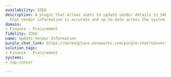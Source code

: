 ```yaml
---
availability: IDEA
description: A plugin that allows users to update vendor details in SAP Concur, ensuring
  that vendor information is accurate and up-to-date across the system.
domain:
- Finance - Procurement
fidelity: IDEA
name: Update Vendor Information
purple_chat_link: https://marketplace.moveworks.com/purple-chat?conversation=%7B%22messages%22%3A%5B%7B%22parts%22%3A%5B%7B%22richText%22%3A%22I+need+to+update+the+vendor+information+for+Evergreen+Organics.%22%7D%5D%2C%22role%22%3A%22user%22%7D%2C%7B%22parts%22%3A%5B%7B%22reasoningSteps%22%3A%5B%7B%22richText%22%3A%22Searching+for+%27Evergreen+Organics%27+in+SAP+Concur.%22%2C%22status%22%3A%22pending%22%7D%2C%7B%22richText%22%3A%22Found+one+matching+vendor%3A+Evergreen+Organics+%28ID%3A+78910%29.%22%2C%22status%22%3A%22success%22%7D%5D%7D%2C%7B%22richText%22%3A%22Okay%2C+I+found+%3Cb+xmlns%3D%5C%22http%3A%2F%2Fwww.w3.org%2F1999%2Fxhtml%5C%22%3EEvergreen+Organics%3C%2Fb%3E+in+%3Cb+xmlns%3D%5C%22http%3A%2F%2Fwww.w3.org%2F1999%2Fxhtml%5C%22%3ESAP+Concur%3C%2Fb%3E.+What+information+would+you+like+to+update%3F%22%7D%5D%2C%22role%22%3A%22assistant%22%7D%2C%7B%22parts%22%3A%5B%7B%22richText%22%3A%22Their+address+has+changed+to+456+Oak+Avenue%2C+Greenville%2C+and+the+main+contact+is+now+Michael+Chen.%22%7D%5D%2C%22role%22%3A%22user%22%7D%2C%7B%22parts%22%3A%5B%7B%22richText%22%3A%22%3Cp+xmlns%3D%5C%22http%3A%2F%2Fwww.w3.org%2F1999%2Fxhtml%5C%22%3EGot+it.+I+am+ready+to+update+the+vendor+details+for+%3Cb%3EEvergreen+Organics%3C%2Fb%3E+in+%3Cb%3ESAP+Concur%3C%2Fb%3E+with+the+following+information%3A%3C%2Fp%3E%3Cul+xmlns%3D%5C%22http%3A%2F%2Fwww.w3.org%2F1999%2Fxhtml%5C%22%3E%3Cli%3E%3Cb%3EAddress%3A%3C%2Fb%3E+456+Oak+Avenue%2C+Greenville%3C%2Fli%3E%3Cli%3E%3Cb%3EMain+Contact%3A%3C%2Fb%3E+Michael+Chen%3C%2Fli%3E%3C%2Ful%3E%3Cp+xmlns%3D%5C%22http%3A%2F%2Fwww.w3.org%2F1999%2Fxhtml%5C%22%3EPlease+reply+%27confirm%27+to+apply+these+changes.%3C%2Fp%3E%22%7D%5D%2C%22role%22%3A%22assistant%22%7D%2C%7B%22parts%22%3A%5B%7B%22richText%22%3A%22confirm%22%7D%5D%2C%22role%22%3A%22user%22%7D%2C%7B%22parts%22%3A%5B%7B%22richText%22%3A%22The+vendor+information+for+Evergreen+Organics+has+been+successfully+updated.%22%7D%2C%7B%22citations%22%3A%5B%7B%22citationTitle%22%3A%22Evergreen+Organics%22%2C%22connectorName%22%3A%22sap-concur%22%7D%5D%7D%5D%2C%22role%22%3A%22assistant%22%2C%22showFeedbackTray%22%3Atrue%7D%5D%7D
solution_tags:
- Finance - Procurement
systems:
- sap-concur

---
```

